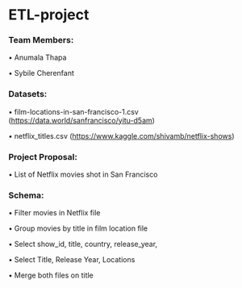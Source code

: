 # ETL-project

### Team Members:


•	Anumala Thapa

•	Sybile Cherenfant



### Datasets:


•   film-locations-in-san-francisco-1.csv (https://data.world/sanfrancisco/yitu-d5am)

•	netflix_titles.csv (https://www.kaggle.com/shivamb/netflix-shows)



### Project Proposal:


•	List of Netflix movies shot in San Francisco


### Schema:


•	Filter movies in Netflix file

•	Group movies by title in film location file

•	Select show_id, title, country, release_year, 

•	Select 	Title, Release Year, Locations

•	Merge both files on title

